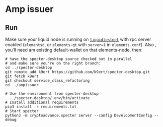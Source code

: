 # Amp issuer

## Run

Make sure your liquid node is running on [`liquidtestnet`](https://liquidtestnet.com/) with rpc server enabled (`elementsd`, or `elements-qt` with `server=1` in `elements.conf`).
Also , you'll need am existing default-wallet on that elements-node, then:

```
# have the specter-desktop source checked out in parallel
# and make sure you're on the right branch:
cd ../specter-desktop
git remote add k9ert https://github.com/k9ert/specter-desktop.git
git fetch k9ert
git checkout service_class_refactoring
cd ../ampissuer

# Use the environment from specter-desktop
. ../specter-desktop/.env/bin/activate
# Install additional requirements
pip3 install -r requirements.txt
# Start specter
python3 -m cryptoadvance.specter server --config DevelopmentConfig --debug
```
